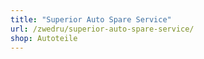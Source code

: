 ```yaml
---
title: "Superior Auto Spare Service"
url: /zwedru/superior-auto-spare-service/
shop: Autoteile
---
```

